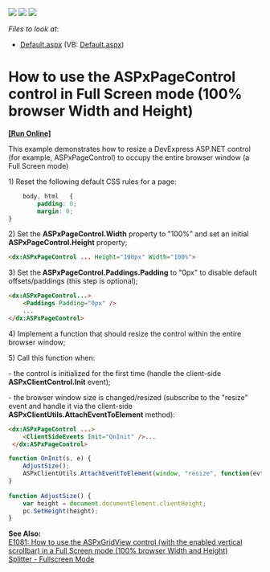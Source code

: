 <!-- default badges list -->
![](https://img.shields.io/endpoint?url=https://codecentral.devexpress.com/api/v1/VersionRange/128565602/11.2.10%2B)
[![](https://img.shields.io/badge/Open_in_DevExpress_Support_Center-FF7200?style=flat-square&logo=DevExpress&logoColor=white)](https://supportcenter.devexpress.com/ticket/details/T830634)
[![](https://img.shields.io/badge/📖_How_to_use_DevExpress_Examples-e9f6fc?style=flat-square)](https://docs.devexpress.com/GeneralInformation/403183)
<!-- default badges end -->
<!-- default file list -->
*Files to look at*:

* [Default.aspx](./CS/WebSite/Default.aspx) (VB: [Default.aspx](./VB/WebSite/Default.aspx))
<!-- default file list end -->
# How to use the ASPxPageControl control in Full Screen mode (100% browser Width and Height)
<!-- run online -->
**[[Run Online]](https://codecentral.devexpress.com/e3940)**
<!-- run online end -->


<p>This example demonstrates how to resize a DevExpress ASP.NET control (for example, ASPxPageControl) to occupy the entire browser window (a Full Screen mode)</p><p>1) Reset the following default CSS rules for a page:</p>

```css
    body, html   {
        padding: 0;
        margin: 0;
}    
```

<p>2) Set the <strong>ASPxPageControl.Width</strong> property to "100%" and set an initial <strong>ASPxPageControl.Height</strong> property;</p>

```aspx
<dx:ASPxPageControl ... Height="100px" Width="100%">
```

<p> </p><p>3) Set the<strong> ASPxPageControl.Paddings.Padding</strong> to "0px" to disable default offsets/paddings (this step is optional);</p>

```aspx
<dx:ASPxPageControl...>
    <Paddings Padding="0px" />  
    ...
</dx:ASPxPageControl>
```

<p> </p><p>4) Implement a function that should resize the control within the entire browser window;</p><p>5) Call this function when:</p><p>- the control is initialized for the first time (handle the client-side <strong>ASPxClientControl.Init</strong> event);</p><p>- the browser window size is changed/resized (subscribe to the "resize" event and handle it via the client-side <strong>ASPxClientUtils.AttachEventToElement</strong> method):</p>

```aspx
<dx:ASPxPageControl ...>
    <ClientSideEvents Init="OnInit" />...
 </dx:ASPxPageControl>
```


```js
function OnInit(s, e) {
    AdjustSize();
    ASPxClientUtils.AttachEventToElement(window, "resize", function(evt) {AdjustSize();});
}
    
function AdjustSize() {
    var height = document.documentElement.clientHeight;
    pc.SetHeight(height);
}
```

<strong>See Also:<br />
</strong><a href="https://www.devexpress.com/Support/Center/p/E1081">E1081: How to use the ASPxGridView control (with the enabled vertical scrollbar) in a Full Screen mode (100% browser Width and Height)</a><br />
<a href="http://demos.devexpress.com/ASPxperienceDemos/Splitter/FullscreenMode.aspx"><u>Splitter - Fullscreen Mode</u></a>

<br/>

